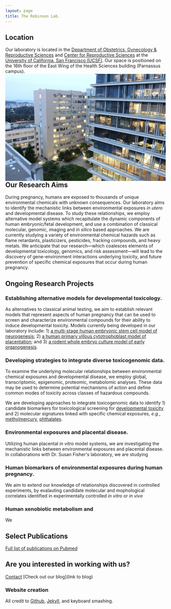 ```yaml
---
layout: page
title: The Robinson Lab.
---
```

## Location
Our laboratory is located in the [Department of Obstetrics, Gynecology & Reproductive Sciences](https://obgyn.ucsf.edu/) and [Center for Reproductive Sciences](https://obgyn.ucsf.edu/center-reproductive-sciences/welcome-center-reproductive-sciences) at the [University of California, San Francisco (UCSF)](https://www.ucsf.edu/). Our space is positioned on the 16th floor of the East Wing of the Health Sciences building (Parnassus campus).
<img src="https://github.com/jfrobinson/jfrobinson.github.io/blob/master/img/UCSF%20buildingm.jpg" align="right">
## Our Research Aims
During pregnancy, humans are exposed to thousands of unique environmental chemicals with unknown consequences. Our laboratory aims to identify the mechanistic links between environmental exposures *in utero* and developmental disease. To study these relationships, we employ alternative model systems which recapitulate the dynamic components of human embryonic/fetal development, and use a combination of classical molecular, genomic, imaging and *in silico* based approaches. We are currently studying a variety of environmental chemical hazards such as flame retardants, plasticizers, pesticides, fracking compounds, and heavy metals. We anticipate that our research—which coalesces elements of developmental toxicology, genomics, and risk assessment—will lead to the discovery of gene-environment interactions underlying toxicity, and future prevention of specific chemical exposures that occur during human pregnancy.

## Ongoing Research Projects

### Establishing alternative models for developmental toxicology. 
As alternatives to classical animal testing, we aim to establish relevant models that represent aspects of human pregnancy that can be used to screen and characterize environmental compounds for their ability to induce developmental toxicity. Models currently being developed in our laboratory include: 1) [a multi-stage human embryonic stem cell model of neurogenesis](https://www.ncbi.nlm.nih.gov/pubmed/26827931); 2) [a human primary villous cytotrophoblast model of placentation](https://www.ncbi.nlm.nih.gov/pubmed/28323933); and 3) [a rodent whole embryo culture model of early organogenesis](https://www.ncbi.nlm.nih.gov/pubmed/22262562). 

### Developing strategies to integrate diverse toxicogenomic data. 
To examine the underlying molecular relationships between environmental chemical exposures and developmental disease, we employ global, transcriptomic, epigenomic, proteomic, metabolomic analyses. These data may be used to determine potential mechanisms of action and define common modes of toxicity across classes of hazardous compounds.    

We are developing approaches to integrate toxicogenomic data to identify 1) candidate biomarkers for toxicological screening for [developmental toxicity](https://www.ncbi.nlm.nih.gov/pubmed/26827931) and 2)  molecular signatures linked with specific chemical exposures, *e.g.*, [methylmercury](https://www.ncbi.nlm.nih.gov/pubmed/21664453), [phthalates](https://www.ncbi.nlm.nih.gov/pubmed/22841773).  

### Environmental exposures and placental disease. 
Utilizing human placental *in vitro* model systems, we are investigating the mechanistic links between environmental exposures and placental disease. In collaborations with Dr. Susan Fisher's laboratory, we are studying 

### Human biomarkers of environmental exposures during human pregnancy.
We aim to extend our knowledge of relationships discovered in controlled experiments, by evalauting candidate molecular and mophological correlates identified in experimentally controlled *in vitro* or *in vivo*

### Human xenobiotic metabolism and 
We 

## Select Publications

[Full list of publications on Pubmed](http://www.ncbi.nlm.nih.gov/sites/myncbi/joshua.robinson.1/bibliography/47846924/public/?sort=date&direction=ascending)

## Are you interested in working with us?
[Contact](joshua.robinson@ucsf.edu)
[Check out our blog](link to blog) 

### Website creation
All credit to [Github](https://github.com/), [Jekyll](https://jekyllrb.com/), and keyboard smashing.



